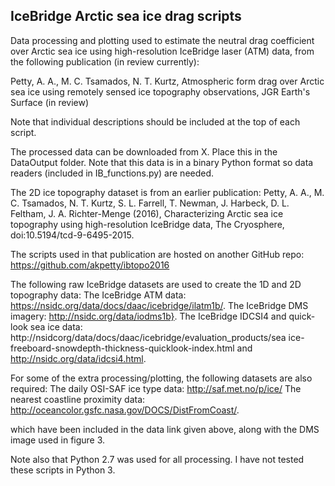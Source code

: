 ## IceBridge Arctic sea ice drag scripts

Data processing and plotting used to estimate the neutral drag coefficient over Arctic sea ice using high-resolution IceBridge laser (ATM) data, from the following publication (in review currently):

Petty, A. A., M. C. Tsamados, N. T. Kurtz, Atmospheric form drag over Arctic sea ice using remotely sensed ice topography observations, JGR Earth's Surface (in review)

Note that individual descriptions should be included at the top of each script.

The processed data can be downloaded from X.
Place this in the DataOutput folder. Note that this data is in a binary Python format so data readers (included in IB_functions.py) are needed.

The 2D ice topography dataset is from an earlier publication: Petty, A. A., M. C. Tsamados, N. T. Kurtz, S. L. Farrell, T. Newman, J. Harbeck, D. L. Feltham, J. A. Richter-Menge (2016), Characterizing Arctic sea ice topography using high-resolution IceBridge data, The Cryosphere, doi:10.5194/tcd-9-6495-2015.

The scripts used in that publication are hosted on another GitHub repo: https://github.com/akpetty/ibtopo2016

The following raw IceBridge datasets are used to create the 1D and 2D topography data:
The IceBridge ATM data: https://nsidc.org/data/docs/daac/icebridge/ilatm1b/. 
The IceBridge DMS imagery: http://nsidc.org/data/iodms1b}. 
The IceBridge IDCSI4 and quick-look sea ice data: http://nsidcorg/data/docs/daac/icebridge/evaluation_products/sea ice-freeboard-snowdepth-thickness-quicklook-index.html and http://nsidc.org/data/idcsi4.html. 

For some of the extra processing/plotting, the following datasets are also required:
The daily OSI-SAF ice type data: http://saf.met.no/p/ice/
The nearest coastline proximity data: http://oceancolor.gsfc.nasa.gov/DOCS/DistFromCoast/.

which have been included in the data link given above, along with the DMS image used in figure 3.


Note also that Python 2.7 was used for all processing. I have not tested these scripts in Python 3.



